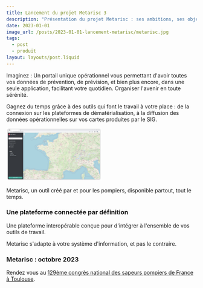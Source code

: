 ```yaml
---
title: Lancement du projet Metarisc 3
description: "Présentation du projet Metarisc : ses ambitions, ses objectifs et son calendrier de lancement, découvrez le successeur de Prevarisc."
date: 2023-01-01
image_url: /posts/2023-01-01-lancement-metarisc/metarisc.jpg
tags:
  - post
  - produit
layout: layouts/post.liquid
---
```


Imaginez : Un portail unique opérationnel vous permettant d'avoir toutes vos données de prévention, de prévision, et bien plus encore, dans une seule application, facilitant votre quotidien. Organiser l'avenir en toute sérénité.

Gagnez du temps grâce à des outils qui font le travail à votre place : de la connexion sur les plateformes de dématérialisation, à la diffusion des données opérationnelles sur vos cartes produites par le SIG.

<p class="text-center">
  <img src="capture.jpg" width="50%">
</p>

Metarisc, un outil créé par et pour les pompiers, disponible partout, tout le temps.

### Une plateforme connectée par définition

Une plateforme interopérable conçue pour d'intégrer à l'ensemble de vos outils de travail.

Metarisc s'adapte à votre système d'information, et pas le contraire.

### Metarisc : octobre 2023

Rendez vous au [129ème congrès national des sapeurs pompiers de France à Toulouse](https://congres2023.pompiers.fr/).